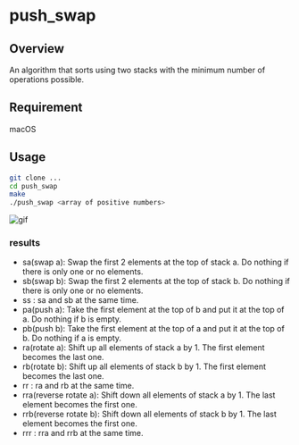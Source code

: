 # push_swap

## Overview
An algorithm that sorts using two stacks with the minimum number of operations possible.

## Requirement
macOS
## Usage
``` bash
git clone ...
cd push_swap
make
./push_swap <array of positive numbers>
```
![gif]()

### results
 - sa(swap a): Swap the first 2 elements at the top of stack a.
    Do nothing if there is only one or no elements.
 - sb(swap b): Swap the first 2 elements at the top of stack b.
    Do nothing if there is only one or no elements.
 - ss : sa and sb at the same time.
 - pa(push a): Take the first element at the top of b and put it at the top of a.
    Do nothing if b is empty.
 - pb(push b): Take the first element at the top of a and put it at the top of b.
    Do nothing if a is empty.
 - ra(rotate a): Shift up all elements of stack a by 1.
    The first element becomes the last one.
 - rb(rotate b): Shift up all elements of stack b by 1.
    The first element becomes the last one.
 - rr : ra and rb at the same time.
 - rra(reverse rotate a): Shift down all elements of stack a by 1.
    The last element becomes the first one.
 - rrb(reverse rotate b): Shift down all elements of stack b by 1.
    The last element becomes the first one.
 - rrr : rra and rrb at the same time.
